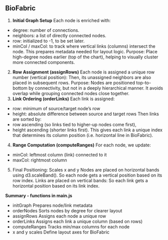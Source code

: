 ## BioFabric
1. **Initial Graph Setup**
Each node is enriched with:
- degree: number of connections.
- neighbors: a list of directly connected nodes.
- row: initialized to -1, to be set later.
- minCol / maxCol: to track where vertical links (columns) intersect the node.
This prepares metadata needed for layout logic.
Purpose: Place high-degree nodes earlier (top of the chart), helping to visually cluster more connected components.
2. **Row Assignment (assignRows)**
Each node is assigned a unique row number (vertical position):
Then, its unassigned neighbors are also placed in subsequent rows.
Purpose: Nodes are positioned top-to-bottom by connectivity, but not in a deeply hierarchical manner. It avoids overlap while grouping connected nodes close together.
3. **Link Ordering (orderLinks)**
Each link is assigned:
- row: minimum of source/target node’s row
- height: absolute difference between source and target rows
Then links are sorted by:
- row ascending (so links tied to higher-up nodes come first),
- height ascending (shorter links first).
This gives each link a unique index that determines its column position (i.e. horizontal line in BioFabric).
4. **Range Computation (computeRanges)**
For each node, we update:
- minCol: leftmost column (link) connected to it
- maxCol: rightmost column
5. Final Positioning: Scales x and y
Nodes are placed on horizontal bands using d3.scaleBand(). So each node gets a vertical position based on its row index. Links are placed on vertical bands: So each link gets a horizontal position based on its link index.

**Summary - functions in main.js**
- initGraph	Prepares node/link metadata
- orderNodes	Sorts nodes by degree for clearer layout
- assignRows	Assigns each node a unique row
- orderLinks	Assigns each link a unique column (based on rows)
- computeRanges	Tracks min/max columns for each node
- x and y scales	Define layout axes for BioFabric

